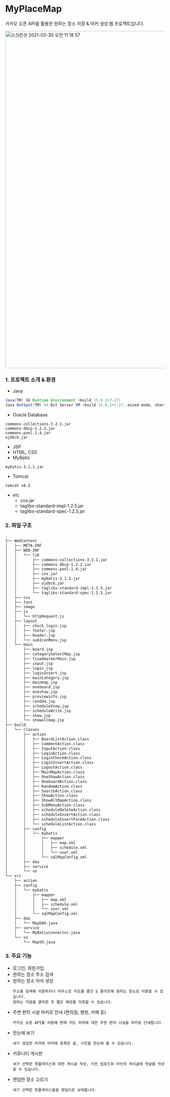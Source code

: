 # MyPlaceMap
카카오 오픈 API를 활용한 원하는 장소 저장 & 마커 생성 웹 프로젝트입니다.

<img width="1063" alt="스크린샷 2021-03-30 오전 11 18 57" src="https://user-images.githubusercontent.com/39934875/112923553-76667b80-9149-11eb-9b70-11d07633ead8.png">

### 1. 프로젝트 소개 & 환경
- Java
```java 15.0.2 2021-01-19
Java(TM) SE Runtime Environment (build 15.0.2+7-27)
Java HotSpot(TM) 64-Bit Server VM (build 15.0.2+7-27, mixed mode, sharing)
```
- Oracle Database
```
commons-collections-3.2.1.jar
commons-dbcp-1.2.2.jar
commons-pool.1.4.jar
ojdbc6.jar
```
- JSP
- HTML, CSS
- MyBatis
```
mybatis-3.1.1.jar
```
- Tomcat
```
tomcat v8.5
```
- etc
  - cos.jar
  - taglibs-standard-impl-1.2.5.jar
  - taglibs-standard-spec-1.2.5.jar

### 2. 파일 구조
```bash
.
├── WebContent
│   ├── META-INF
│   ├── WEB-INF
│   │   └── lib
│   │       ├── commons-collections-3.2.1.jar
│   │       ├── commons-dbcp-1.2.2.jar
│   │       ├── commons-pool-1.4.jar
│   │       ├── cos.jar
│   │       ├── mybatis-3.1.1.jar
│   │       ├── ojdbc6.jar
│   │       ├── taglibs-standard-impl-1.2.5.jar
│   │       └── taglibs-standard-spec-1.2.5.jar
│   ├── css
│   ├── font
│   ├── image
│   ├── js
│   │   └── httpRequest.js
│   ├── layout
│   │   ├── check_login.jsp
│   │   ├── footer.jsp
│   │   ├── header.jsp
│   │   └── subIconMenu.jsp
│   └── main
│       ├── board.jsp
│       ├── categorySelectMap.jsp
│       ├── fixedmarkerMain.jsp
│       ├── input.jsp
│       ├── login.jsp
│       ├── loginInsert.jsp
│       ├── mainCategory.jsp
│       ├── mainmap.jsp
│       ├── oneboard.jsp
│       ├── oneshow.jsp
│       ├── previewinfo.jsp
│       ├── random.jsp
│       ├── scheduleView.jsp
│       ├── scheduleWrite.jsp
│       ├── show.jsp
│       └── showallmap.jsp
├── build
│   └── classes
│       ├── action
│       │   ├── BoardListAction.class
│       │   ├── CommentAction.class
│       │   ├── InputAction.class
│       │   ├── LoginAction.class
│       │   ├── LoginCheckAction.class
│       │   ├── LoginInsertAction.class
│       │   ├── LogoutAction.class
│       │   ├── MainMapAction.class
│       │   ├── OneShowAction.class
│       │   ├── OneboardAction.class
│       │   ├── RandomAction.class
│       │   ├── SearchAction.class
│       │   ├── ShowAction.class
│       │   ├── ShowAllMapAction.class
│       │   ├── SubMenuAction.class
│       │   ├── scheduleDeleteAction.class
│       │   ├── scheduleInsertAction.class
│       │   ├── scheduleInsertFormAction.class
│       │   └── scheduleListAction.class
│       ├── config
│       │   └── mybatis
│       │       ├── mapper
│       │       │   ├── map.xml
│       │       │   ├── schedule.xml
│       │       │   └── user.xml
│       │       └── sqlMapConfig.xml
│       ├── dao
│       ├── service
│       └── vo          
└── src
    ├── action
    ├── config
    │   └── mybatis
    │       ├── mapper
    │       │   ├── map.xml
    │       │   ├── schedule.xml
    │       │   └── user.xml
    │       └── sqlMapConfig.xml
    ├── dao
    │   └── MapDAO.java
    ├── service
    │   └── MyBatisConnector.java
    └── vo
        └── MapVO.java
 ```
 
 ### 3. 주요 기능 
 - 로그인, 회원가입
 - 원하는 장소 주소 검색
 - 원하는 장소 마커 생성
   ```
   주소를 검색해 이동하거나 마우스로 지도를 줌인 & 줌아웃해 원하는 장소로 이동할 수 있습니다.
   원하는 지점을 클릭한 후 짧은 메모를 저장할 수 있습니다.
   ```
 - 주변 편의 시설 마커로 안내 (편의점, 병원, 카페 등) 
   ```
   카카오 오픈 API를 이용해 현재 지도 위치에 대한 주변 편의 시설을 마커로 안내합니다.
   ```
 - 한눈에 보기
   ```
   내가 생성한 마커와 마커에 등록한 글, 사진을 한눈에 볼 수 있습니다.
   ```
 - 커뮤니티 게시판
   ```
   내가 선택한 핫플레이스에 대한 게시글 작성, 사진 업로드와 타인의 게시글에 댓글을 작성할 수 있습니다.
   ```
 - 랜덤한 장소 고르기
   ```
   내가 선택한 핫플레이스들을 랜덤으로 보여줍니다. 
   ```
